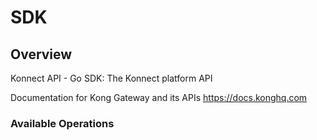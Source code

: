 # SDK

## Overview

Konnect API - Go SDK: The Konnect platform API

Documentation for Kong Gateway and its APIs
<https://docs.konghq.com>

### Available Operations
